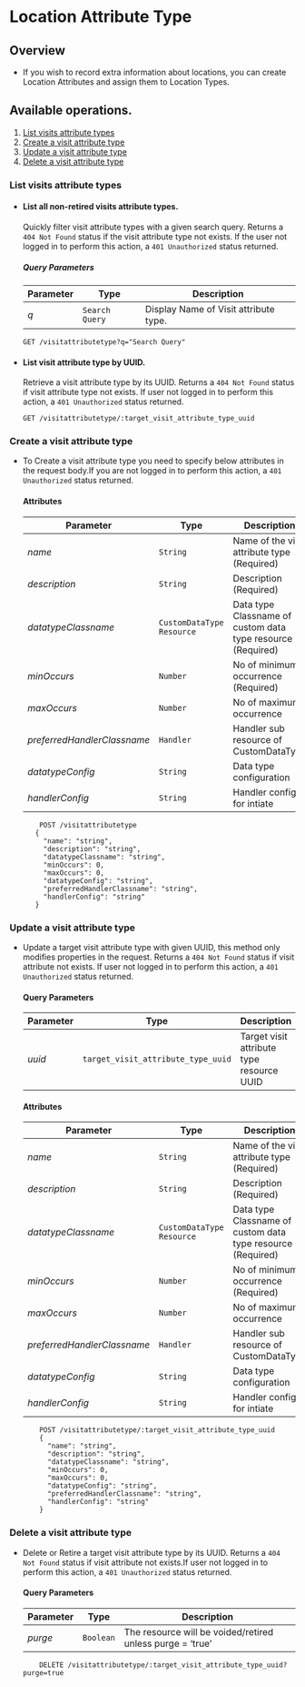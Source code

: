 # Location Attribute Type

## Overview

* If you wish to record extra information about locations, you can create Location Attributes and assign them to Location Types. 


## Available operations. 

1. [List visits attribute types](#list-visits-attribute-types)
2. [Create a visit attribute type](#create-a-visit-attribute-type)
3. [Update a visit attribute type](#update-a-visit-attribute-type)
4. [Delete a visit attribute type](#delete-a-visit-attribute-type)


### List visits attribute types

* #### List all non-retired visits attribute types.

    Quickly filter visit attribute types with a given search query. Returns a `404 Not Found` status if the visit attribute type not exists. 
    If the user not logged in to perform this action, a `401 Unauthorized` status returned.

    ##### Query Parameters

    Parameter | Type | Description
    --- | --- | ---
    *q* | `Search Query` | Display Name of Visit attribute type.

    ```console
    GET /visitattributetype?q="Search Query"
     ```

* #### List visit attribute type by UUID.

    Retrieve a visit attribute type by its UUID. Returns a `404 Not Found` status if visit attribute type not exists. If user not logged 
    in to perform this action, a `401 Unauthorized` status returned.

    ```console
    GET /visitattributetype/:target_visit_attribute_type_uuid
    ```

### Create a visit attribute type

* To Create a visit attribute type you need to specify below attributes in the request body.If you are not logged in to perform this action,
 a `401 Unauthorized` status returned.

    #### Attributes

    Parameter | Type | Description
    --- | --- | ---
    *name* | `String` | Name of the visit attribute type (Required)
    *description* | `String` | Description (Required)
    *datatypeClassname* | `CustomDataType Resource` | Data type Classname of custom data type resource (Required)
    *minOccurs* | `Number` | No of minimum occurrence (Required)
    *maxOccurs* | `Number` | No of maximum occurrence
    *preferredHandlerClassname* | `Handler` | Handler sub resource of CustomDataType   
    *datatypeConfig* | `String` | Data type configuration   
    *handlerConfig* | `String` | Handler config for intiate

    ```console
        POST /visitattributetype
       {
         "name": "string",
         "description": "string",
         "datatypeClassname": "string",
         "minOccurs": 0,
         "maxOccurs": 0,
         "datatypeConfig": "string",
         "preferredHandlerClassname": "string",
         "handlerConfig": "string"
       }
    ```
### Update a visit attribute type

*  Update a target visit attribute type with given UUID, this method only modifies properties in the request. Returns a `404 Not Found` 
status if visit attribute not exists. If user not logged in to perform this action, a `401 Unauthorized` status returned.

    #### Query Parameters

    Parameter | Type | Description
    --- | --- | ---
    *uuid* | `target_visit_attribute_type_uuid` | Target visit attribute type resource UUID

    #### Attributes

      Parameter | Type | Description
      --- | --- | ---
      *name* | `String` | Name of the visit attribute type (Required)
      *description* | `String` | Description (Required)
      *datatypeClassname* | `CustomDataType Resource` | Data type Classname of custom data type resource (Required)
      *minOccurs* | `Number` | No of minimum occurrence (Required)
      *maxOccurs* | `Number` | No of maximum occurrence
      *preferredHandlerClassname* | `Handler` | Handler sub resource of CustomDataType   
      *datatypeConfig* | `String` | Data type configuration   
      *handlerConfig* | `String` | Handler config for intiate

    ```console
        POST /visitattributetype/:target_visit_attribute_type_uuid
        {
          "name": "string",
          "description": "string",
          "datatypeClassname": "string",
          "minOccurs": 0,
          "maxOccurs": 0,
          "datatypeConfig": "string",
          "preferredHandlerClassname": "string",
          "handlerConfig": "string"
        }
    ```

### Delete a visit attribute type

* Delete or Retire a target visit attribute type by its UUID. Returns a `404 Not Found` status if visit attribute not exists.If user not logged 
  in to perform this action, a `401 Unauthorized` status returned.

    #### Query Parameters

    Parameter | Type | Description
    --- | --- | ---
    *purge* | `Boolean` | The resource will be voided/retired unless purge = ‘true’

    ```console
        DELETE /visitattributetype/:target_visit_attribute_type_uuid?purge=true
     ```
